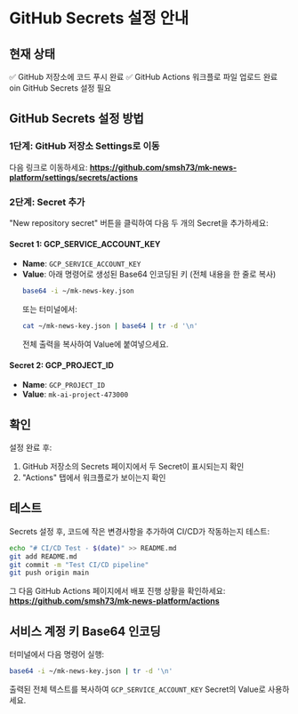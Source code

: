 # GitHub Secrets 설정 안내

## 현재 상태
✅ GitHub 저장소에 코드 푸시 완료
✅ GitHub Actions 워크플로 파일 업로드 완료
oin GitHub Secrets 설정 필요

## GitHub Secrets 설정 방법

### 1단계: GitHub 저장소 Settings로 이동

다음 링크로 이동하세요:
**https://github.com/smsh73/mk-news-platform/settings/secrets/actions**

### 2단계: Secret 추가

"New repository secret" 버튼을 클릭하여 다음 두 개의 Secret을 추가하세요:

#### Secret 1: GCP_SERVICE_ACCOUNT_KEY

- **Name**: `GCP_SERVICE_ACCOUNT_KEY`
- **Value**: 아래 명령어로 생성된 Base64 인코딩된 키 (전체 내용을 한 줄로 복사)
  ```bash
  base64 -i ~/mk-news-key.json
  ```
  또는 터미널에서:
  ```bash
  cat ~/mk-news-key.json | base64 | tr -d '\n'
  ```
  전체 출력을 복사하여 Value에 붙여넣으세요.

#### Secret 2: GCP_PROJECT_ID

- **Name**: `GCP_PROJECT_ID`
- **Value**: `mk-ai-project-473000`

## 확인

설정 완료 후:
1. GitHub 저장소의 Secrets 페이지에서 두 Secret이 표시되는지 확인
2. "Actions" 탭에서 워크플로가 보이는지 확인

## 테스트

Secrets 설정 후, 코드에 작은 변경사항을 추가하여 CI/CD가 작동하는지 테스트:

```bash
echo "# CI/CD Test - $(date)" >> README.md
git add README.md
git commit -m "Test CI/CD pipeline"
git push origin main
```

그 다음 GitHub Actions 페이지에서 배포 진행 상황을 확인하세요:
**https://github.com/smsh73/mk-news-platform/actions**

## 서비스 계정 키 Base64 인코딩

터미널에서 다음 명령어 실행:

```bash
base64 -i ~/mk-news-key.json | tr -d '\n'
```

출력된 전체 텍스트를 복사하여 `GCP_SERVICE_ACCOUNT_KEY` Secret의 Value로 사용하세요.

